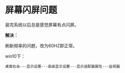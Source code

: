 # 屏幕闪屏问题

装完系统以后总是感觉屏幕有点闪屏。

**解决：**

刷新频率的问题，改为60HZ即正常。

win10下：

`桌面右击---显示设置---高级显示设置---显示适配器属性---监视器`